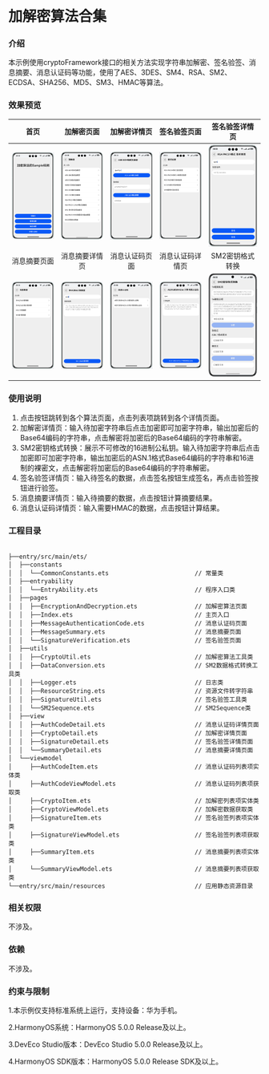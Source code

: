# 加解密算法合集

### 介绍

本示例使用cryptoFramework接口的相关方法实现字符串加解密、签名验签、消息摘要、消息认证码等功能，使用了AES、3DES、SM4、RSA、SM2、ECDSA、SHA256、MD5、SM3、HMAC等算法。

### 效果预览

| 首页                                        | 加解密页面                                           | 加解密详情页                                         | 签名验签页面                                       | 签名验签详情页                                             |
|-------------------------------------------|-------------------------------------------------|------------------------------------------------|----------------------------------------------|-----------------------------------------------------|
| ![image](screenshots/devices/index.png)   | ![image](screenshots/devices/crypto.png)        | ![image](screenshots/devices/cryptoDetail.png) | ![image](screenshots/devices/signature.png)  | ![image](screenshots/devices/signatureDetail.png)   |
| <center>消息摘要页面</center>                   | <center>消息摘要详情页</center>                        | <center>消息认证码页面</center>                       | <center>消息认证码详情页</center>                    | <center>SM2密钥格式转换</center>                          |
| ![image](screenshots/devices/summary.png) | ![image](screenshots/devices/summaryDetail.png) | ![image](screenshots/devices/code.png)         | ![image](screenshots/devices/codeDetail.png) | ![image](screenshots/devices/format_conversion.png) |

### 使用说明

1. 点击按钮跳转到各个算法页面，点击列表项跳转到各个详情页面。
2. 加解密详情页：输入待加密字符串后点击加密即可加密字符串，输出加密后的Base64编码的字符串，点击解密将加密后的Base64编码的字符串解密。
3. SM2密钥格式转换：展示不可修改的16进制公私钥。输入待加密字符串后点击加密即可加密字符串，输出加密后的ASN.1格式Base64编码的字符串和16进制的裸密文，点击解密将加密后的Base64编码的字符串解密。
4. 签名验签详情页：输入待签名的数据，点击签名按钮生成签名，再点击验签按钮进行验签。
5. 消息摘要详情页：输入待摘要的数据，点击按钮计算摘要结果。
6. 消息认证码详情页：输入需要HMAC的数据，点击按钮计算结果。

### 工程目录

```

├──entry/src/main/ets/         
│  ├──constants
│  │  └──CommonConstants.ets                        // 常量类                     
│  ├──entryability
│  │  └──EntryAbility.ets                           // 程序入口类
│  ├──pages
│  │  ├──EncryptionAndDecryption.ets                // 加解密算法页面
│  │  ├──Index.ets                                  // 主页入口
│  │  ├──MessageAuthenticationCode.ets              // 消息认证码页面
│  │  ├──MessageSummary.ets                         // 消息摘要页面
│  │  └──SignatureVerification.ets                  // 签名验签页面
│  ├──utils
│  │  ├──CryptoUtil.ets                             // 加解密算法工具类
│  │  ├──DataConversion.ets                         // SM2数据格式转换工具类
│  │  ├──Logger.ets                                 // 日志类
│  │  ├──ResourceString.ets                         // 资源文件转字符串
│  │  ├──SignatureUtil.ets                          // 签名验签工具类
│  │  └──SM2Sequence.ets                            // SM2Sequence类
│  ├──view
│  │  ├──AuthCodeDetail.ets                         // 消息认证码详情页面
│  │  ├──CryptoDetail.ets                           // 加解密详情页面
│  │  ├──SignatureDetail.ets                        // 签名验签详情页面
│  │  └──SummaryDetail.ets                          // 消息摘要详情页面
│  └──viewmodel
│     ├──AuthCodeItem.ets                           // 消息认证码列表项实体类
│     ├──AuthCodeViewModel.ets                      // 消息认证码列表项获取类
│     ├──CryptoItem.ets                             // 加解密列表项实体类
│     ├──CryptoViewModel.ets                        // 加解密数据获取类
│     ├──SignatureItem.ets                          // 签名验签列表项实体类
│     ├──SignatureViewModel.ets                     // 签名验签列表项获取类
│     ├──SummaryItem.ets                            // 消息摘要列表项实体类
│     └──SummaryViewModel.ets                       // 消息摘要列表项获取类
└──entry/src/main/resources                         // 应用静态资源目录

```

### 相关权限

不涉及。

### 依赖

不涉及。

### 约束与限制

1.本示例仅支持标准系统上运行，支持设备：华为手机。

2.HarmonyOS系统：HarmonyOS 5.0.0 Release及以上。

3.DevEco Studio版本：DevEco Studio 5.0.0 Release及以上。

4.HarmonyOS SDK版本：HarmonyOS 5.0.0 Release SDK及以上。
